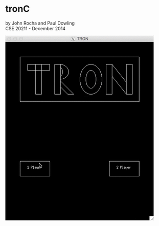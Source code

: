 # tronC
by John Rocha and Paul Dowling  
CSE 20211 - December 2014



![Demo](gifs/tronM.gif?raw=true)
